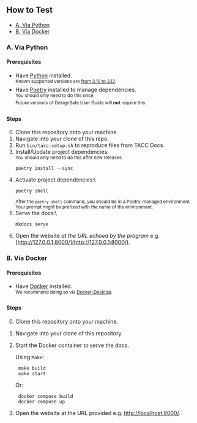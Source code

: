 ## How to Test

- [A. Via Python](#a-via-python)
- [B. Via Docker](#b-via-docker)

### A. Via Python

#### Prerequisites

- Have [Python](https://www.python.org/) installed.\
    <sup>Known supported versions are [from 3.10 to 3.12](https://github.com/TACC/TACC-Docs/blob/v0.10.1/pyproject.toml#L9).</sup>
- Have [Poetry](https://python-poetry.org/docs/#installing-with-the-official-installer) installed to manage dependencies.\
    <sup>You should only need to do this once.</sup>\
    <sup>Future versions of DesignSafe User Guide will **not** require this.</sup>

#### Steps

0. Clone this repository onto your machine.
1. Navigate into your clone of this repo.
2. Run `bin/tacc-setup.sh` to reproduce files from TACC Docs.
3. Install/Update project dependencies:\
    <sup>You should only need to do this after new releases.</sup>
    ```shell
    poetry install --sync
    ```
4. Activate project dependencies:\
    ```shell
    poetry shell
    ```
    <sup>After the `poetry shell` command, you should be in a Poetry-managed environment. Your prompt might be prefixed with the name of the environment.</sup>
5. Serve the docs:\
    ```shell
    mkdocs serve
    ```
6. Open the website _at the URL echoed by the program_ e.g.
    [http://127.0.0.1:8000/](http://127.0.0.1:8000/).

### B. Via Docker

#### Prerequisites

- Have [Docker](https://www.docker.com/) installed.\
    <sup>We recommend doing so via [Docker-Desktop](https://www.docker.com/products/docker-desktop).</sup>

#### Steps

0. Clone this repository onto your machine.
1. Navigate into your clone of this repository.
2. Start the Docker container to serve the docs.

   Using `Make`:
   ```shell
    make build
    make start
    ```
   Or:
   ```shell
    docker compose build
    docker compose up
    ```
3. Open the website at the URL provided e.g.
    [http://localhost:8000/](http://localhost:8000/).
